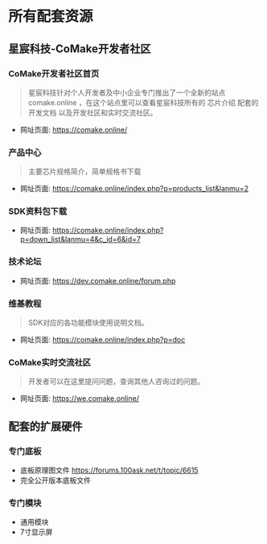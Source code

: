 # 所有配套资源

## 星宸科技-CoMake开发者社区
### CoMake开发者社区首页
> 星宸科技针对个人开发者及中小企业专门推出了一个全新的站点 comake.online ，在这个站点里可以查看星宸科技所有的 芯片介绍 配套的开发文档 以及开发社区和实时交流社区。

* 网址页面:  https://comake.online/

### 产品中心
> 主要芯片规格简介，简单规格书下载

* 网址页面: https://comake.online/index.php?p=products_list&lanmu=2

### SDK资料包下载
* 网址页面: https://comake.online/index.php?p=down_list&lanmu=4&c_id=6&id=7

### 技术论坛
* 网址页面: https://dev.comake.online/forum.php

### 维基教程
> SDK对应的各功能模块使用说明文档。

* 网址页面: https://comake.online/index.php?p=doc

### CoMake实时交流社区
> 开发者可以在这里提问问题，查询其他人咨询过的问题。

* 网址页面: https://we.comake.online/

## 配套的扩展硬件

### 专门底板
* 底板原理图文件  https://forums.100ask.net/t/topic/6615
* 完全公开版本底板文件

### 专门模块
* 通用模块
* 7寸显示屏
